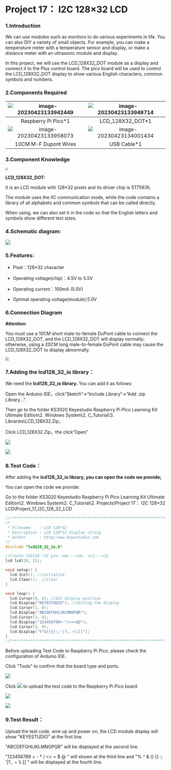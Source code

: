 # Project 17： I2C 128×32 LCD

### 1.**Introduction**

We can use modules such as monitors to do various experiments in life. You can also DIY a variety of small objects. For example, you can make a temperature meter with a temperature sensor and display, or make a distance meter with an ultrasonic module and display.

In this project, we will use the LCD_128X32_DOT module as a display and connect it to the Plus control board. The pico board will be used to control the LCD_128X32_DOT display to show various English characters, common symbols and numbers.



### 2.**Components Required**

| ![image-20230423133942449](media/image-20230423133942449.png) | ![image-20230423133948714](media/image-20230423133948714.png) |
| :----------------------------------------------------------: | :----------------------------------------------------------: |
|                     Raspberry Pi Pico*1                      |                       LCD_128X32_DOT*1                       |
| ![image-20230423133958073](media/image-20230423133958073.png) | ![image-20230423134001434](media/image-20230423134001434.png) |
|                    10CM M-F Dupont Wires                     |                         USB Cable*1                          |



### 3.**Component Knowledge**

<img src="/media/2c2645e94a00867ac23e8a022f0a631a.png" style="zoom:50%;" />

**LCD\_128X32\_DOT:** 

It is an LCD module with 128*32 pixels and its driver chip is ST7567A. 

The module uses the IIC communication mode, while the code contains a library of all alphabets and common symbols that can be called directly. 

When using, we can also set it in the code so that the  English letters and symbols show different text sizes.



### 4.**Schematic diagram:**

![](/media/5451aed32bc5b7b30fbd5613ad09a65b.png)

### 5.**Features:**

- Pixel：128\*32 character

- Operating voltage(chip)：4.5V to 5.5V

- Operating current：100mA (5.0V)

- Optimal operating voltage(module):5.0V



### 6.**Connection Diagram**

**Attention**: 

You must use a 10CM short male-to-female DuPont cable to connect the LCD\_128X32\_DOT, and the LCD\_128X32\_DOT will display normally; otherwise, using a 20CM long male-to-female DuPont cable may cause the LCD\_128X32\_DOT to display abnormally.

<img src="/media/82aae0a70e5628c53d7f81f7730cf79a.png" style="zoom:67%;" />

### 7.Adding the lcd128\_32\_io library：

We need the **lcd128\_32\_io library.** You can add it as follows:

Open the Arduino IDE，click“Sketch”→“Include Library”→“Add .zip Library...”.

Then go to the folder KS3020 Keyestudio Raspberry Pi Pico Learning Kit Ultimate Edition\\2. Windows System\\2. C\_Tutorial\\3. Libraries\\LCD\_128X32.Zip，

Click LCD\_128X32.Zip，the click“Open”

![](/media/9d88beca6a704f06356e2584f231c70a.png)

![](/media/10f94cc56656e117574dee83c7ce444f.png)

### 8.**Test Code：**

After adding the **lcd128\_32\_io library, you can open the code we provide;**

You can open the code we provide:

Go to the folder KS3020 Keyestudio Raspberry Pi Pico Learning Kit Ultimate Edition\\2. Windows System\\2. C\_Tutorial\\2. Projects\\Project 17： I2C 128×32 LCD\\Project\_17\_I2C\_128\_32\_LCD

```c
//**********************************************************************************
/*
 * Filename    : LCD 128*32
 * Description : LCD 128*32 display string
 * Auther      : http//www.keyestudio.com
*/
#include "lcd128_32_io.h"

//Create lCD128 *32 pin，sda--->20， scl--->21
lcd lcd(20, 21);

void setup() {
  lcd.Init(); //initialize
  lcd.Clear();  //clear
}

void loop() {
  lcd.Cursor(0, 4); //Set display position
  lcd.Display("KEYESTUDIO"); //Setting the display
  lcd.Cursor(1, 0);
  lcd.Display("ABCDEFGHIJKLMNOPQR");
  lcd.Cursor(2, 0);
  lcd.Display("123456789+-*/<>=$@");
  lcd.Cursor(3, 0);
  lcd.Display("%^&(){}:;'|?,.~\\[]");
}
//********************************************************************
```


Before uploading Test Code to Raspberry Pi Pico, please check the configuration of Arduino IDE.

Click "Tools" to confirm that the board type and ports.

![](/media/cf8c62accd6ac07f9d3a5cfa5b31a7bd.png)

Click ![](/media/b0d41283bf5ae66d2d5ab45db15331ba.png) to upload the test code to the Raspberry Pi Pico board

![](/media/145074e8531c25b1f982b42bc79dd962.png)

![](/media/3bfc89e3c36cf32916a5b5b33c8b41b6.png)

### 9.**Test Result：**

Upload the test code, wire up and power on, the LCD module display will show "KEYESTUDIO" at the first line. 

"ABCDEFGHIJKLMNOPQR" will be displayed at the second line. 

"123456789 + - \* / \<\> = $ @ " will shown at the third line and "% ^ & () {} :; '|?,. \~ \\\\ \[\] " will be displayed at the fourth line.
